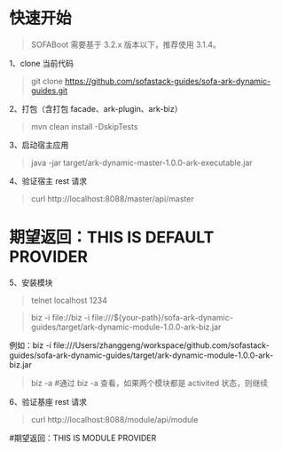 # 快速开始

> SOFABoot 需要基于 3.2.x 版本以下，推荐使用 3.1.4。

1、clone 当前代码

> git clone https://github.com/sofastack-guides/sofa-ark-dynamic-guides.git

2、打包（含打包 facade、ark-plugin、ark-biz）

> mvn clean install -DskipTests

3、启动宿主应用

> java -jar target/ark-dynamic-master-1.0.0-ark-executable.jar


4、验证宿主 rest 请求

> curl http://localhost:8088/master/api/master 

# 期望返回：THIS IS DEFAULT PROVIDER

5、安装模块

> telnet localhost 1234

> biz -i file://biz -i file:///${your-path}/sofa-ark-dynamic-guides/target/ark-dynamic-module-1.0.0-ark-biz.jar

例如：biz -i file:///Users/zhanggeng/workspace/github.com/sofastack-guides/sofa-ark-dynamic-guides/target/ark-dynamic-module-1.0.0-ark-biz.jar

> biz -a #通过 biz -a 查看，如果两个模块都是 activited 状态，则继续

6、验证基座 rest 请求

> curl http://localhost:8088/module/api/module  

#期望返回：THIS IS MODULE PROVIDER

